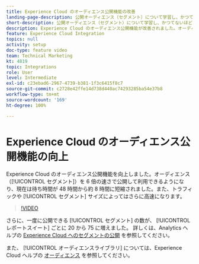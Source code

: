 ```yaml
---
title: Experience Cloud のオーディエンス公開機能の改善
landing-page-description: 公開オーディエンス（セグメント）について学習し、かつてないほどに短時間で利用できるようにします。
short-description: 公開オーディエンス（セグメント）について学習し、かつてないほどに短時間で利用できるようにします。
description: Experience Cloud のオーディエンス公開機能が改善されました。オーディエンス（セグメント）を 6 倍の速さで公開して利用できるようになり、現在は待ち時間が 48 時間から約 8 時間に短縮されました。トラフィックや セグメント サイズによってはさらに高速になります。
feature: Experience Cloud Integration
topics: null
activity: setup
doc-type: feature video
team: Technical Marketing
kt: 4819
topic: Integrations
role: User
level: Intermediate
exl-id: c23ebad6-2967-4739-b381-1f3c6415f8c7
source-git-commit: c2728e42ffe14d738d440ac74293285ba54e37b8
workflow-type: tm+mt
source-wordcount: '169'
ht-degree: 100%

---
```


# Experience Cloud のオーディエンス公開機能の向上

Experience Cloud のオーディエンス公開機能を向上しました。オーディエンス（[!UICONTROL セグメント]）を 6 倍の速さで公開して利用できるようになり、現在は待ち時間が 48 時間から約 8 時間に短縮されました。また、トラフィックや [!UICONTROL セグメント] サイズによってはさらに高速になります。

>[!VIDEO](https://video.tv.adobe.com/v/37008/?quality=12&learn=on&captions=jpn)

さらに、一度に公開できる [!UICONTROL セグメント] の数が、 [!UICONTROL レポートスイート] ごとに 20 から 75 に増えました。
詳しくは、Analytics ヘルプの [Experience Cloud へのセグメントの公開](https://experienceleague.adobe.com/docs/analytics/components/segmentation/segmentation-workflow/seg-publish.html?lang=ja) を参照してください。

また、 [!UICONTROL オーディエンスライブラリ] については、Experience Cloud ヘルプの [オーディエンス](https://experienceleague.adobe.com/docs/core-services/interface/audiences/audience-library.html?lang=ja) を参照してください。
